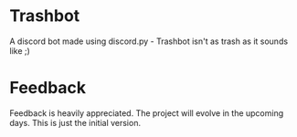 # Trashbot
A discord bot made using discord.py - Trashbot isn't as trash as it sounds like ;)

# Feedback
Feedback is heavily appreciated. The project will evolve in the upcoming days. This is just the initial version. 
